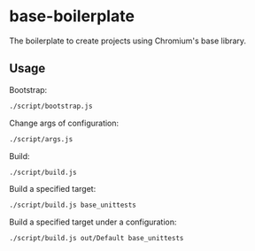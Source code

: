 # base-boilerplate

The boilerplate to create projects using Chromium's base library.

## Usage

Bootstrap:

```bash
./script/bootstrap.js
```

Change args of configuration:

```bash
./script/args.js
```

Build:

```bash
./script/build.js
```

Build a specified target:

```bash
./script/build.js base_unittests
```

Build a specified target under a configuration:

```bash
./script/build.js out/Default base_unittests
```
